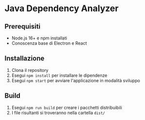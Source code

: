 # Java Dependency Analyzer

## Prerequisiti
- Node.js 16+ e npm installati
- Conoscenza base di Electron e React

## Installazione
1. Clona il repository
2. Esegui `npm install` per installare le dipendenze
3. Esegui `npm start` per avviare l'applicazione in modalità sviluppo

## Build
1. Esegui `npm run build` per creare i pacchetti distribuibili
2. I file risultanti si troveranno nella cartella `dist/`